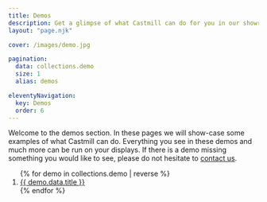 ```yaml
---
title: Demos
description: Get a glimpse of what Castmill can do for you in our showroom. Here you can find some typical digital signage use cases. 
layout: "page.njk"

cover: /images/demo.jpg

pagination:
  data: collections.demo
  size: 1
  alias: demos

eleventyNavigation:
  key: Demos
  order: 6
---
```


Welcome to the demos section. In these pages we will show-case some examples of what Castmill can do. Everything you see in these demos and much more can be run on your displays. If there is a demo missing something you would like to see, please do not hesitate to [contact us](mailto:support@castmill.com).

<ol>
{% for demo in collections.demo | reverse %}
  <li><a href="{{ demo.url | url }}">{{ demo.data.title }}</a></li>
{% endfor %}
</ol>

<!--
Pagination not workinf for some reason
<ol>
{% for demo in demos %}
  <li><a href="{{ demo.url | url }}">{{ demo.data.title }}</a></li>
{% endfor %}
</ol>

{% if pagination.href.previous %}
  <a href="{{pagination.href.previous}}">Previous Page</a>
{% endif %}
{% if pagination.href.next %}
  <a href="{{pagination.href.next}}">Next Page</a>
{% endif %}

-->
